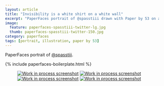 ```yaml
---
layout: article
title: "Invisibility is a white shirt on a white wall"
excerpt: "PaperFaces portrait of @spasstiii drawn with Paper by 53 on an iPad."
image: 
  feature: paperfaces-spasstiii-twitter-lg.jpg
  thumb: paperfaces-spasstiii-twitter-150.jpg
category: paperfaces
tags: [portrait, illustration, paper by 53]
---
```


PaperFaces portrait of [@spasstiii](http://twitter.com/spasstiii).

{% include paperfaces-boilerplate.html %}

<figure class="half">
	<a href="{{ site.url }}/images/paperfaces-spasstiii-process-1-lg.jpg"><img src="{{ site.url }}/images/paperfaces-spasstiii-process-1-600.jpg" alt="Work in process screenshot"></a>
	<a href="{{ site.url }}/images/paperfaces-spasstiii-process-2-lg.jpg"><img src="{{ site.url }}/images/paperfaces-spasstiii-process-2-600.jpg" alt="Work in process screenshot"></a>
	<a href="{{ site.url }}/images/paperfaces-spasstiii-process-3-lg.jpg"><img src="{{ site.url }}/images/paperfaces-spasstiii-process-3-600.jpg" alt="Work in process screenshot"></a>
	<a href="{{ site.url }}/images/paperfaces-spasstiii-process-4-lg.jpg"><img src="{{ site.url }}/images/paperfaces-spasstiii-process-4-600.jpg" alt="Work in process screenshot"></a>
</figure>
